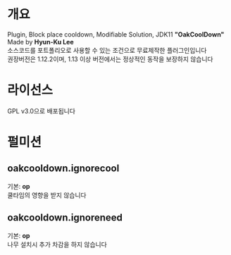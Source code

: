 # 개요
Plugin, Block place cooldown, Modifiable Solution, JDK11 **"OakCoolDown"**<br>
Made by **Hyun-Ku Lee**<br>
소스코드를 포트폴리오로 사용할 수 있는 조건으로 무료제작한 플러그인입니다<br>
권장버전은 1.12.2이며, 1.13 이상 버전에서는 정상적인 동작을 보장하지 않습니다
# 라이선스
GPL v3.0으로 배포됩니다
# 펄미션
## oakcooldown.ignorecool
기본: **op**<br>
쿨타임의 영향을 받지 않습니다
## oakcooldown.ignoreneed
기본: **op**<br>
나무 설치시 추가 차감을 하지 않습니다
